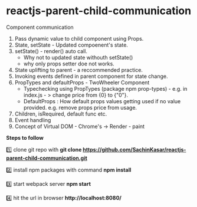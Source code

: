 # reactjs-parent-child-communication

Component communication

1. Pass dynamic value to child component using Props.
2. State, setState - Updated compoenent's state.
3. setState() - render() auto call.
     - Why not to updated state withouth setState()
     - why only props setter doe not works.  
4. State uplifting to parent - a reccommended practice.
5. Invoking events defined in parent component for state change. 
6. PropTypes and defaultProps - TwoWheeler Component
      - Typechecking using PropTypes (package npm prop-types) - e.g. in index.js - > change price from {0} to {"0"}.
      - DefaultProps : How default props values getting used if no value provided. e.g. remove props price from <TwoWheeler> usage.
7. Children, isRequired, default func etc.
8. Event handling      
9. Concept of Virtual DOM - Chrome's -> Render - paint



**Steps to follow**

:one: clone git repo with 
**git clone https://github.com/SachinKasar/reactjs-parent-child-communication.git**

:two: install npm packages with command
**npm install**

:three: start webpack server
**npm start**

:four: hit the url in browser **http://localhost:8080/**



